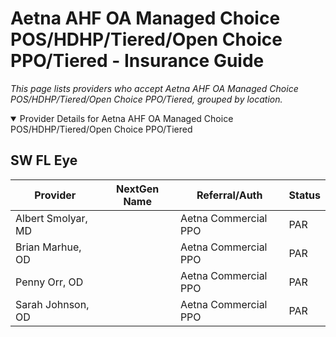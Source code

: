 # Aetna AHF OA Managed Choice POS/HDHP/Tiered/Open Choice PPO/Tiered - Insurance Guide

*This page lists providers who accept Aetna AHF OA Managed Choice POS/HDHP/Tiered/Open Choice PPO/Tiered, grouped by location.*

<details open><summary>Provider Details for Aetna AHF OA Managed Choice POS/HDHP/Tiered/Open Choice PPO/Tiered</summary>

## SW FL Eye

| Provider | NextGen Name | Referral/Auth | Status |
|----------|-------------|--------------|--------|
| Albert Smolyar, MD |  | Aetna Commercial PPO | PAR |
| Brian Marhue, OD |  | Aetna Commercial PPO | PAR |
| Penny Orr, OD |  | Aetna Commercial PPO | PAR |
| Sarah Johnson, OD |  | Aetna Commercial PPO | PAR |

</details>

